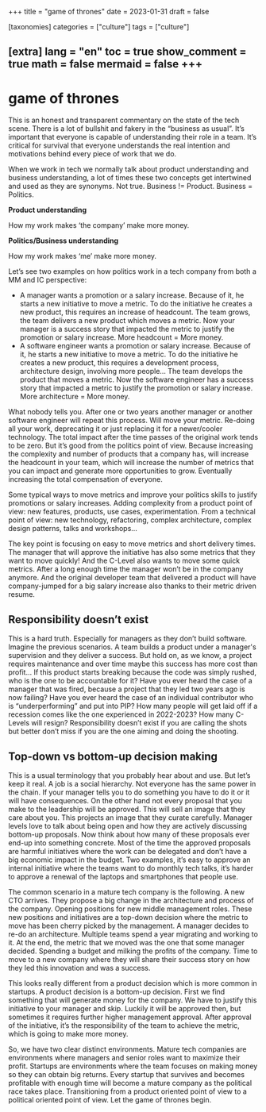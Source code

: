 +++
title = "game of thrones"
date = 2023-01-31
draft = false

[taxonomies]
categories = ["culture"]
tags = ["culture"]

[extra]
lang = "en"
toc = true
show_comment = true
math = false
mermaid = false
+++
---

# game of thrones

This is an honest and transparent commentary on the state of the tech scene. There is a lot of bullshit and fakery in the “business as usual”. It’s important that everyone is capable of understanding their role in a team. It’s critical for survival that everyone understands the real intention and motivations behind every piece of work that we do.

When we work in tech we normally talk about product understanding and business understanding, a lot of times these two concepts get intertwined and used as they are synonyms. Not true. Business != Product. Business = Politics.

**Product understanding**

How my work makes ‘the company’ make more money.

**Politics/Business understanding**

How my work makes ‘me’ make more money.

Let’s see two examples on how politics work in a tech company from both a MM and IC perspective:

- A manager wants a promotion or a salary increase. Because of it, he starts a new initiative to move a metric. To do the initiative he creates a new product, this requires an increase of headcount. The team grows, the team delivers a new product which moves a metric. Now your manager is a success story that impacted the metric to justify the promotion or salary increase. More headcount = More money.
- A software engineer wants a promotion or salary increase.  Because of it, he starts a new initiative to move a metric. To do the initiative he creates a new product, this requires a development process, architecture design, involving more people… The team develops the product that moves a metric. Now the software engineer has a success story that impacted a metric to justify the promotion or salary increase. More architecture = More money.

What nobody tells you. After one or two years another manager or another software engineer will repeat this process. Will move your metric. Re-doing all your work, deprecating it or just replacing it for a newer/cooler technology. The total impact after the time passes of the original work tends to be zero. But it’s good from the politics point of view. Because increasing the complexity and number of products that a company has, will increase the headcount in your team, which will increase the number of metrics that you can impact and generate more opportunities to grow. Eventually increasing the total compensation of everyone.

Some typical ways to move metrics and improve your politics skills to justify promotions or salary increases. Adding complexity from a product point of view: new features, products, use cases, experimentation. From a technical point of view: new technology, refactoring, complex architecture, complex design patterns, talks and workshops…

The key point is focusing on easy to move metrics and short delivery times. The manager that will approve the initiative has also some metrics that they want to move quickly! And the C-Level also wants to move some quick metrics. After a long enough time the manager won’t be in the company anymore. And the original developer team that delivered a product will have company-jumped for a big salary increase also thanks to their metric driven resume.

## Responsibility doesn’t exist

This is a hard truth. Especially for managers as they don’t build software. Imagine the previous scenarios. A team builds a product under a manager's supervision and they deliver a success. But hold on, as we know, a project requires maintenance and over time maybe this success has more cost than profit… If this product starts breaking because the code was simply rushed, who is the one to be accountable for it? Have you ever heard the case of a manager that was fired, because a project that they led two years ago is now failing? Have you ever heard the case of an individual contributor who is  “underperforming” and put into PIP? How many people will get laid off if a recession comes like the one experienced in 2022-2023? How many C-Levels will resign? Responsibility doesn’t exist if you are calling the shots but better don’t miss if you are the one aiming and doing the shooting.

## Top-down vs bottom-up decision making

This is a usual terminology that you probably hear about and use. But let’s keep it real. A job is a social hierarchy. Not everyone has the same power in the chain. If your manager tells you to do something you have to do it or it will have consequences. On the other hand not every proposal that you make to the leadership will be approved. This will sell an image that they care about you. This projects an image that they curate carefully. Manager levels love to talk about being open and how they are actively discussing bottom-up proposals. Now think about how many of these proposals ever end-up into something concrete. Most of the time the approved proposals are harmful initiatives where the work can be delegated and don’t have a big economic impact in the budget. Two examples, it’s easy to approve an internal initiative where the teams want to do monthly tech talks, it’s harder to approve a renewal of the laptops and smartphones that people use.

The common scenario in a mature tech company is the following. A new CTO arrives. They propose a big change in the architecture and process of the company. Opening positions for new middle management roles. These new positions and initiatives are a top-down decision where the metric to move has been cherry picked by the management. A manager decides to re-do an architecture. Multiple teams spend a year migrating and working to it. At the end, the metric that we moved was the one that some manager decided. Spending a budget and milking the profits of the company. Time to move to a new company where they will share their success story on how they led this innovation and was a success.

This looks really different from a product decision which is more common in startups. A product decision is a bottom-up decision. First we find something that will generate money for the company. We have to justify this initiative to your manager and skip. Luckily it will be approved then, but sometimes it requires further higher management approval. After approval of the initiative, it’s the responsibility of the team to achieve the metric, which is going to make more money.

So, we have two clear distinct environments. Mature tech companies are environments where managers and senior roles want to maximize their profit. Startups are environments where the team focuses on making money so they can obtain big returns. Every startup that survives and becomes profitable with enough time will become a mature company as the political race takes place. Transitioning from a product oriented point of view to a political oriented point of view. Let the game of thrones begin.